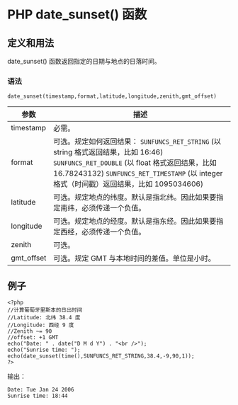 # PHP date_sunset() 函数



## 定义和用法

date_sunset() 函数返回指定的日期与地点的日落时间。

### 语法

```
date_sunset(timestamp,format,latitude,longitude,zenith,gmt_offset)
```

| 参数 | 描述 |
| --- | --- |
| timestamp | 必需。 |
| format | 可选。规定如何返回结果： `SUNFUNCS_RET_STRING` (以 string 格式返回结果，比如 16:46) `SUNFUNCS_RET_DOUBLE` (以 float 格式返回结果，比如 16.78243132) `SUNFUNCS_RET_TIMESTAMP` (以 integer 格式（时间戳）返回结果，比如 1095034606) |
| latitude | 可选。规定地点的纬度。默认是指北纬。因此如果要指定南纬，必须传递一个负值。 |
| longitude | 可选。规定地点的经度。默认是指东经。因此如果要指定西经，必须传递一个负值。 |
| zenith | 可选。 |
| gmt_offset | 可选。规定 GMT 与本地时间的差值。单位是小时。 |

## 例子

```
<?php
//计算葡萄牙里斯本的日出时间
//Latitude: 北纬 38.4 度
//Longitude: 西经 9 度
//Zenith ~= 90
//offset: +1 GMT
echo("Date: " . date("D M d Y") . "<br />");
echo("Sunrise time: ");
echo(date_sunset(time(),SUNFUNCS_RET_STRING,38.4,-9,90,1));
?>
```

输出：

```
Date: Tue Jan 24 2006
Sunrise time: 18:44
```
